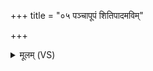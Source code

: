 +++
title = "०५ पञ्चापूपं शितिपादमविम्"

+++
<details><summary>मूलम् (VS)</summary>

पञ्चा॑पूपं शिति॒पाद॒मविं॑ लो॒केन॒ संमि॑तम्। प्र॑दा॒तोप॑ जीवति सूर्यामा॒सयो॒रक्षि॑तम् ॥
</details>